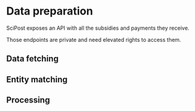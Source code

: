 # Data preparation

SciPost exposes an API with all the subsidies and payments they receive.

Those endpoints are private and need elevated rights to access them.

## Data fetching


## Entity matching

## Processing
